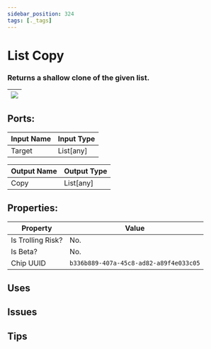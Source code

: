 ```yaml
---
sidebar_position: 324
tags: [._tags]
---
```


# List Copy


### Returns a shallow clone of the given list.

| ![](https://images-ext-2.discordapp.net/external/MPmIaQzlEPmgGWlgi-WxBBXt0Bjv_zWPkg1y1f_sy3s/https/www.recroomcircuits.com/image/circuit/absolute-value?width=206&height=108) |
|-----|

## Ports:

| Input Name | Input Type |
|-----------|-----------|
| Target | List[any] |

| Output Name | Output Type |
|-----------|-----------|
| Copy | List[any] |

## Properties:

| Property  | Value |
|-------------------|-----------|
| Is Trolling Risk? | No. |
| Is Beta? | No. |
| Chip UUID | `b336b889-407a-45c8-ad82-a89f4e033c05` |

## Uses

## Issues

## Tips